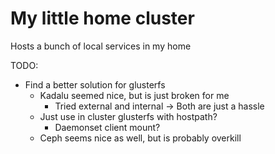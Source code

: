 # My little home cluster
Hosts a bunch of local services in my home

TODO:
 - Find a better solution for glusterfs
    - Kadalu seemed nice, but is just broken for me
        - Tried external and internal -> Both are just a hassle
    - Just use in cluster glusterfs with hostpath?
        - Daemonset client mount?
    - Ceph seems nice as well, but is probably overkill
